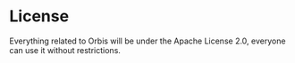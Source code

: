 # License

Everything related to Orbis will be under the Apache License 2.0, everyone can use it without restrictions.